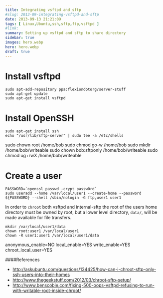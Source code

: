 ```yaml
---
title: Integrating vsftpd and sftp
#slug: 2013-09-integrating-vsftpd-and-sftp
date: 2013-09-13 21:21:09
tags: [ Linux,Ubuntu,ssh,sftp,ftp,vsftpd ]
#link:
summary: Setting up vsftpd and sftp to share directory
sidebar: true
images: hero.webp
hero: hero.webp
draft: true
---
```


# Install vsftpd

    sudo apt-add-repository ppa:flexiondotorg/server-stuff
    sudo apt-get update
    sudo apt-get install vsftpd

# Install OpenSSH

    sudo apt-get install ssh
    echo "/usr/lib/sftp-server" | sudo tee -a /etc/shells

sudo chown root /home/bob
sudo chmod go-w /home/bob
sudo mkdir /home/bob/writeable
sudo chown bob:sftponly /home/bob/writeable
sudo chmod ug+rwX /home/bob/writeable

# Create a user

    PASSWORD=`openssl passwd -crypt passw0rd`
    sudo useradd --home /var/local/user1 --create-home --password ${PASSWORD} --shell /sbin/nologin -G ftp,user1 user1

In order to `chroot` both vsftpd and internal-sftp the root of the users home
directory must be owned by root, but a lower level directory, `data/`, will be
made available for file transfers.

    mkdir /var/local/user1/data
    chown root:user1 /var/local/user1
    chown -R user1:user1 /var/local/user1/data

anonymous_enable=NO
local_enable=YES
write_enable=YES
chroot_local_user=YES

####References
  * <http://askubuntu.com/questions/134425/how-can-i-chroot-sftp-only-ssh-users-into-their-homes>
  * <http://www.thegeekstuff.com/2012/03/chroot-sftp-setup/>
  * <http://www.benscobie.com/fixing-500-oops-vsftpd-refusing-to-run-with-writable-root-inside-chroot/>

